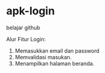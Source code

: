 # apk-login
belajar github


Alur Fitur Login:
1. Memasukkan email dan password
2. Memvalidasi masukan.
3. Menampilkan halaman beranda.
